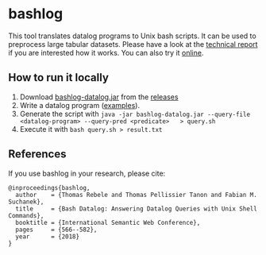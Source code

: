 # bashlog
This tool translates datalog programs to Unix bash scripts. It can be used to preprocess large tabular datasets.
Please have a look at the [technical report](https://www.thomasrebele.org/publications/2018_report_bashlog.pdf) if you are interested how it works.
You can also try it [online](https://www.thomasrebele.org/projects/bashlog/).

## How to run it locally

1. Download [bashlog-datalog.jar](https://github.com/thomasrebele/bashlog/releases/download/v1.0.1/bashlog-datalog.jar) from the [releases](https://github.com/thomasrebele/bashlog/releases)
2. Write a datalog program ([examples](https://www.thomasrebele.org/projects/bashlog/datalog)).
3. Generate the script with `java -jar bashlog-datalog.jar --query-file <datalog-program> --query-pred <predicate>   > query.sh`
4. Execute it with `bash query.sh > result.txt`

## References

If you use bashlog in your research, please cite:

    @inproceedings{bashlog,
      author    = {Thomas Rebele and Thomas Pellissier Tanon and Fabian M. Suchanek},
      title     = {Bash Datalog: Answering Datalog Queries with Unix Shell Commands},
      booktitle = {International Semantic Web Conference},
      pages     = {566--582},
      year      = {2018}
    }
